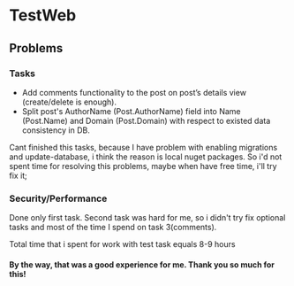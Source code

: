 # TestWeb

## Problems
### Tasks
- Add comments functionality to the post on post’s details view (create/delete is enough). 
- Split post's AuthorName (Post.AuthorName) field into Name (Post.Name) and Domain (Post.Domain) with respect to existed data consistency in DB. 

Cant finished this tasks, because I have problem with enabling migrations and update-database, i think the reason is local nuget packages. So i'd not spent time for resolving this problems, maybe when have free time, i'll try fix it; 
### Security/Performance
Done only first task. Second task was hard for me, so i didn't try fix optional tasks and most of the time I spend on task 3(comments).

Total time that i spent for work with test task equals 8-9 hours

#### By the way, that was a good experience for me. Thank you so much for this!
